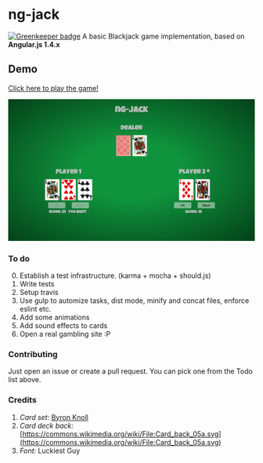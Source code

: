 # ng-jack

[![Greenkeeper badge](https://badges.greenkeeper.io/ubenzer/ng-jack.svg)](https://greenkeeper.io/)
A basic Blackjack game implementation, based on **Angular.js 1.4.x**

## Demo
[Click here to play the game!](https://ubenzer.github.io/ng-jack)

![Preview](preview.png)

### To do
0. Establish a test infrastructure. (karma + mocha + should.js)
1. Write tests
2. Setup travis
3. Use gulp to automize tasks, dist mode, minify and concat files, enforce eslint etc.
4. Add some animations
5. Add sound effects to cards
6. Open a real gambling site :P

### Contributing
Just open an issue or create a pull request. You can pick one from the Todo list above.

### Credits
1. *Card set:* [Byron Knoll](http://www.byronknoll.com/projects.html)
2. *Card deck back:* [https://commons.wikimedia.org/wiki/File:Card_back_05a.svg](https://commons.wikimedia.org/wiki/File:Card_back_05a.svg)
4. *Font:* Luckiest Guy
